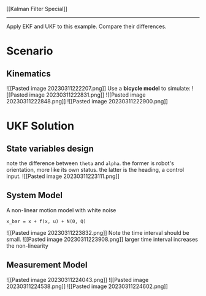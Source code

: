 [[Kalman Filter Special]]
****
Apply EKF and UKF to this example. Compare their differences.
# Scenario
## Kinematics
![[Pasted image 20230311222207.png]]
Use a **bicycle model** to simulate:
![[Pasted image 20230311222831.png]]
![[Pasted image 20230311222848.png]]
![[Pasted image 20230311222900.png]]

# UKF Solution
## State variables design
note the difference between `theta` and `alpha`. the former is robot's orientation, more like its own status. the latter is the heading, a control input.
![[Pasted image 20230311223111.png]]
## System Model
A non-linear motion model with white noise
```
x_bar = x + f(x, u) + N(0, Q)
```
![[Pasted image 20230311223832.png]]
Note the time interval should be small.
![[Pasted image 20230311223908.png]]
larger time interval increases the non-linearity

## Measurement Model
![[Pasted image 20230311224043.png]]
![[Pasted image 20230311224538.png]]
![[Pasted image 20230311224602.png]]
